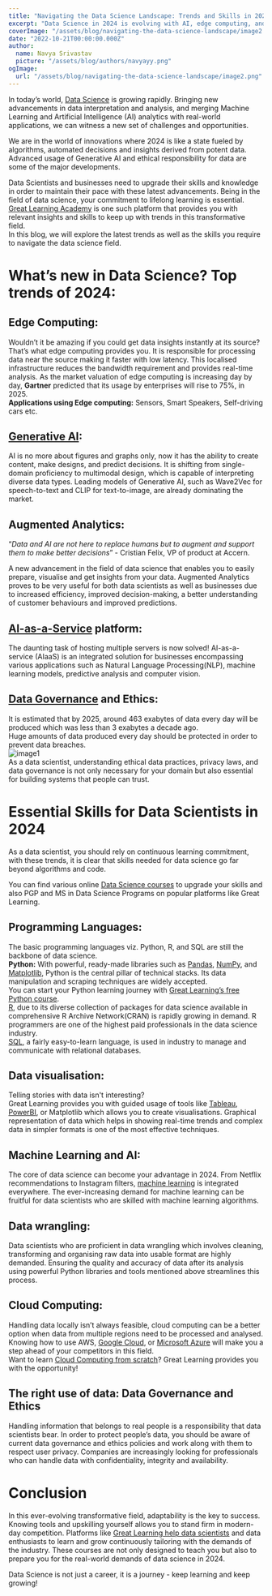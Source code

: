 ```yaml
---
title: "Navigating the Data Science Landscape: Trends and Skills in 2024"
excerpt: "Data Science in 2024 is evolving with AI, edge computing, and ethical data practices. To stay ahead, mastering skills like Python, ML, cloud computing, and data governance is essential. Adapt, upskill, and embrace the future of data science! 🚀"
coverImage: "/assets/blog/navigating-the-data-science-landscape/image2.png"
date: "2022-10-21T00:00:00.000Z"
author:
  name: Navya Srivastav
  picture: "/assets/blog/authors/navyayy.png"
ogImage:
  url: "/assets/blog/navigating-the-data-science-landscape/image2.png"
---
```


In today’s world, [Data Science](https://www.mygreatlearning.com/blog/top-data-science-and-machine-learning-jobs-in-startups-vs-big-tech/) is growing rapidly. Bringing new advancements in data interpretation and analysis, and merging Machine Learning and Artificial Intelligence (AI) analytics with real-world applications, we can witness a new set of challenges and opportunities. 

We are in the world of innovations where 2024 is like a state fueled by algorithms, automated decisions and insights derived from potent data. Advanced usage of Generative AI and ethical responsibility for data are some of the major developments.

Data Scientists and businesses need to upgrade their skills and knowledge in order to maintain their pace with these latest advancements. Being in the field of data science, your commitment to lifelong learning is essential. [Great Learning Academy](https://www.mygreatlearning.com/academy)  is one such platform that provides you with relevant insights and skills to keep up with trends in this transformative field.  
In this blog, we will explore the latest trends as well as the skills you require to navigate the data science field. 

# What’s new in Data Science? Top trends of 2024:

## Edge Computing:

Wouldn’t it be amazing if you could get data insights instantly at its source? That’s what edge computing provides you. It is responsible for processing data near the source making it faster with low latency. This localised infrastructure reduces the bandwidth requirement and provides real-time analysis. As the market valuation of edge computing is increasing day by day, **Gartner** predicted that its usage by enterprises will rise to 75%, in 2025\.  
**Applications using Edge computing:** Sensors, Smart Speakers, Self-driving cars etc.

## [Generative AI](https://mygreatlearning.com/blog/generative-ai/): 

AI is no more about figures and graphs only, now it has the ability to create content, make designs, and predict decisions. It is shifting from single-domain proficiency to multimodal design, which is capable of interpreting diverse data types. Leading models of Generative AI, such as Wave2Vec for speech-to-text and CLIP for text-to-image, are already dominating the market.

## Augmented Analytics:

“*Data and AI are not here to replace humans but to augment and support them to make better decisions*” \- Cristian Felix, VP of product at Accern. 

A new advancement in the field of data science that enables you to easily prepare, visualise and get insights from your data. Augmented Analytics proves to be very useful for both data scientists as well as businesses due to increased efficiency, improved decision-making, a better understanding of customer behaviours and improved predictions.

## [AI-as-a-Service](https://www.mygreatlearning.com/blog/artificial-intelligence-as-a-service/) platform:

The daunting task of hosting multiple servers is now solved\! AI-as-a-service (AIaaS) is an integrated solution for businesses encompassing various applications such as Natural Language Processing(NLP), machine learning models, predictive analysis and computer vision. 

## [Data Governance](https://www.mygreatlearning.com/blog/ai-ml-can-transform-governance-for-good/) and Ethics:

It is estimated that by 2025, around 463 exabytes of data every day will be produced which was less than 3 exabytes a decade ago.  
Huge amounts of data produced every day should be protected in order to prevent data breaches.  
![image1](/assets/blog/navigating-the-data-science-landscape/image1.png)  
As a data scientist, understanding ethical data practices, privacy laws, and data governance is not only necessary for your domain but also essential for building systems that people can trust.

# Essential Skills for Data Scientists in 2024

As a data scientist, you should rely on continuous learning commitment, with these trends, it is clear that skills needed for data science go far beyond algorithms and code. 

You can find various online [Data Science courses](https://www.mygreatlearning.com/data-science/courses) to upgrade your skills and also PGP and MS in Data Science Programs on popular platforms like Great Learning.

## Programming Languages:

The basic programming languages viz. Python, R, and SQL are still the backbone of data science.   
**Python:** With powerful, ready-made libraries such as [Pandas](https://www.mygreatlearning.com/blog/python-pandas-tutorial/), [NumPy](https://www.mygreatlearning.com/blog/python-numpy-tutorial/), and [Matplotlib](https://www.mygreatlearning.com/blog/matplotlib-tutorial-for-data-visualisation/), Python is the central pillar of technical stacks. Its data manipulation and scraping techniques are widely accepted.   
You can start your Python learning journey with [Great Learning’s free Python course](https://www.mygreatlearning.com/academy/learn-for-free/courses/python-classes).   
[R](https://www.mygreatlearning.com/blog/r-tutorial/), due to its diverse collection of packages for data science available in comprehensive R Archive Network(CRAN) is rapidly growing in demand. R programmers are one of the highest paid professionals in the data science industry.  
[SQL](https://www.mygreatlearning.com/blog/sql-commands/), a fairly easy-to-learn language, is used in industry to manage and communicate with relational databases.

## Data visualisation:

Telling stories with data isn't interesting?  
Great Learning provides you with guided usage of tools like [Tableau](https://www.mygreatlearning.com/blog/beginners-guide-to-tableau-desktop/), [PowerBI](https://www.mygreatlearning.com/blog/power-bi-vs-tableau/), or Matplotlib which allows you to create visualisations. Graphical representation of data which helps in showing real-time trends and complex data in simpler formats is one of the most effective techniques.

## Machine Learning and AI:

The core of data science can become your advantage in 2024\. From Netflix recommendations to Instagram filters, [machine learning](https://www.mygreatlearning.com/blog/difference-data-science-machine-learning-ai/) is integrated everywhere. The ever-increasing demand for machine learning can be fruitful for data scientists who are skilled with machine learning algorithms.

## Data wrangling:

Data scientists who are proficient in data wrangling which involves cleaning, transforming and organising raw data into usable format are highly demanded. Ensuring the quality and accuracy of data after its analysis using powerful Python libraries and tools mentioned above streamlines this process.

## Cloud Computing:

Handling data locally isn’t always feasible, cloud computing can be a better option when data from multiple regions need to be processed and analysed.  Knowing how to use AWS, [Google Cloud](https://www.mygreatlearning.com/blog/new-to-learn-google-cloud-try-these-training-options/), or [Microsoft Azure](https://www.mygreatlearning.com/blog/azure-portal/) will make you a step ahead of your competitors in this field.   
Want to learn [Cloud Computing from scratch](https://www.mygreatlearning.com/blog/how-to-learn-cloud-computing-from-scratch/)? Great Learning provides you with the opportunity\!

## The right use of data: Data Governance and Ethics

Handling information that belongs to real people is a responsibility that data scientists bear. In order to protect people’s data, you should be aware of current data governance and ethics policies and work along with them to respect user privacy. Companies are increasingly looking for professionals who can handle data with confidentiality, integrity and availability.

# Conclusion

In this ever-evolving transformative field, adaptability is the key to success. Knowing tools and upskilling yourself allows you to stand firm in modern-day competition. Platforms like [Great Learning help data scientists](https://www.mygreatlearning.com/blog/what-are-the-best-online-courses-for-aspiring-data-scientists/) and data enthusiasts to learn and grow continuously tailoring with the demands of the industry. These courses are not only designed to teach you but also to prepare you for the real-world demands of data science in 2024\.

Data Science is not just a career, it is a journey \- keep learning and keep growing\!